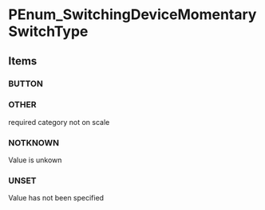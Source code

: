 # PEnum_SwitchingDeviceMomentarySwitchType

## Items

### BUTTON


### OTHER
required category not on scale

### NOTKNOWN
Value is unkown

### UNSET
Value has not been specified
